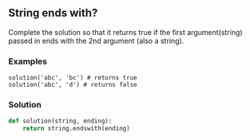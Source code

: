 ## String ends with?

Complete the solution so that it returns true if the first argument(string) passed in ends with the 2nd argument (also a string).

### Examples
```
solution('abc', 'bc') # returns true
solution('abc', 'd') # returns false
```

### Solution
```python
def solution(string, ending):
    return string.endswith(ending)

```